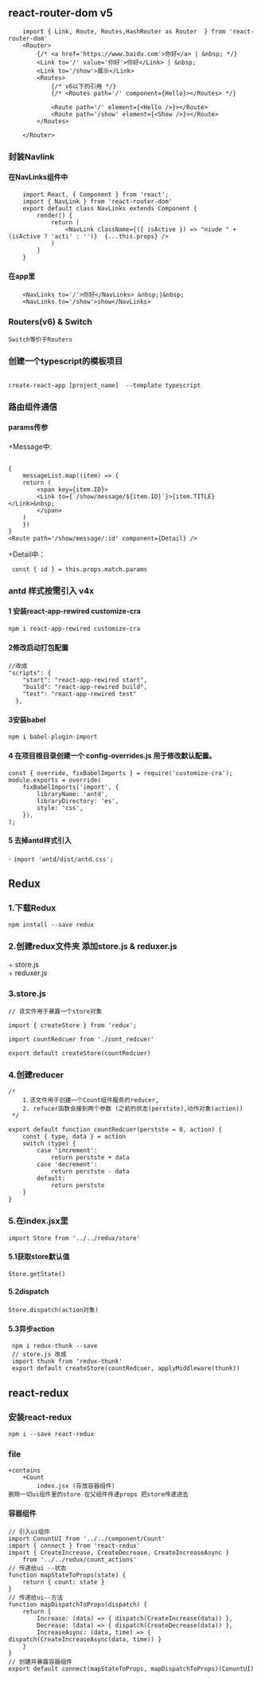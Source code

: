 ## react-router-dom v5

```
    import { Link, Route, Routes,HashRouter as Router  } from 'react-router-dom'
    <Router>
        {/* <a href='https://www.baidu.com'>你好</a> | &nbsp; */}
        <Link to='/' value='你好'>你好</Link> | &nbsp;
        <Link to='/show'>展示</Link>
        <Routes>
            {/* v6以下的引用 */}
            {/* <Routes path='/' component={Hello}></Routes> */}

            <Route path='/' element={<Hello />}></Route>
            <Route path='/show' element={<Show />}></Route>
        </Routes>

    </Router>
```

### 封装Navlink 
#### 在NavLinks组件中

```
    import React, { Component } from 'react';
    import { NavLink } from 'react-router-dom'
    export default class NavLinks extends Component {
        render() {
            return (
                <NavLink className={({ isActive }) => "niude " + (isActive ? 'acti' : '')}  {...this.props} />
            )
        }
    }

```
#### 在app里

```
    <NavLinks to='/'>你好</NavLinks> &nbsp;|&nbsp;
    <NavLinks to='/show'>show</NavLinks>
```

### Routers(v6) & Switch 

```
Switch等价于Routers
```


### 创建一个typescript的模板项目
```

create-react-app [project_name]  --template typescript
```


### 路由组件通信
#### params传参
<font color='red'>\*</font>Message中:

```

{
    messageList.map((item) => {
    return (
        <span key={item.ID}>
        <Link to={`/show/message/${item.ID}`}>{item.TITLE}</Link>&nbsp;
        </span>
    )
    })
}
<Route path='/show/message/:id' component={Detail} />
```
<font color='red'>\*</font>Detail中：

```
 const { id } = this.props.match.params

```

### antd 样式按需引入 v4x

#### 1 安装react-app-rewired customize-cra
```
npm i react-app-rewired customize-cra
```
#### 2修改启动打包配置
```
//改成
"scripts": {
    "start": "react-app-rewired start",
    "build": "react-app-rewired build",
    "test": "react-app-rewired test"
  },
```
#### 3安装babel
```
npm i babel-plugin-import
```
#### 4 在项目根目录创建一个 config-overrides.js 用于修改默认配置。
```
const { override, fixBabelImports } = require('customize-cra');
module.exports = override(
    fixBabelImports('import', {
        libraryName: 'antd',
        libraryDirectory: 'es',
        style: 'css',
    }),
);
```
#### 5 去掉antd样式引入
<font color='red'>-</font>  ``` import 'antd/dist/antd.css'; ```


## Redux
### 1.下载Redux
```
npm install --save redux
```

### 2.创建redux文件夹 添加store.js & reduxer.js
<font color='red'>+</font> store.js<br/>
<font color='red'>+</font> reduxer.js

### 3.store.js
```
// 该文件用于暴露一个store对象

import { createStore } from 'redux';

import countRedcuer from './cont_redcuer'

export default createStore(countRedcuer)
```
### 4.创建reducer
```
/*
    1.该文件用于创建一个Count组件服务的reducer,
    2. refucer函数会接到两个参数 (之前的状态(perstste),动作对象(action))
 */

export default function countRedcuer(perstste = 0, action) {
    const { type, data } = action
    switch (type) {
        case 'increment':
            return perstste + data
        case 'decrement':
            return perstste - data
        default:
            return perstste
    }
}
```
### 5.在index.jsx里
```
import Store from '../../redux/store'
```
####  5.1获取store默认值
```
Store.getState()
```
#### 5.2dispatch
```
Store.dispatch(action对象)
```
#### 5.3异步action
```
 npm i redux-thunk --save
 // store.js 改成
 import thunk from 'redux-thunk'
 export default createStore(countRedcuer, applyMiddleware(thunk))
```

## react-redux

### 安装react-redux
```
npm i --save react-redux
```
### file
```
+contains
    +Count
        index.jsx (存放容器组件)
删除一切ui组件里的store 在父组件传递props 把store传递进去        
```
#### 容器组件
```
// 引入ui组件
import ConuntUI from '../../component/Count'
import { connect } from 'react-redux'
import { CreateIncrease, CreateDecrease, CreateIncreaseAsync }
    from '../../redux/count_actions'
// 传递给ui --状态
function mapStateToProps(state) {
    return { count: state }
}
// 传递给ui--方法
function mapDispatchToProps(dispatch) {
    return {
        Increase: (data) => { dispatch(CreateIncrease(data)) },
        Decrease: (data) => { dispatch(CreateDecrease(data)) },
        IncreaseAsync: (data, time) => { dispatch(CreateIncreaseAsync(data, time)) }
    }
}
// 创建并暴露容器组件
export default connect(mapStateToProps, mapDispatchToProps)(ConuntUI)
```



